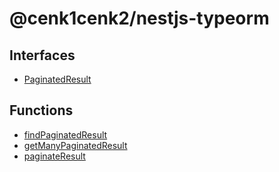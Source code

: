 # @cenk1cenk2/nestjs-typeorm

## Interfaces

- [PaginatedResult](interfaces/PaginatedResult.md)

## Functions

- [findPaginatedResult](functions/findPaginatedResult.md)
- [getManyPaginatedResult](functions/getManyPaginatedResult.md)
- [paginateResult](functions/paginateResult.md)
